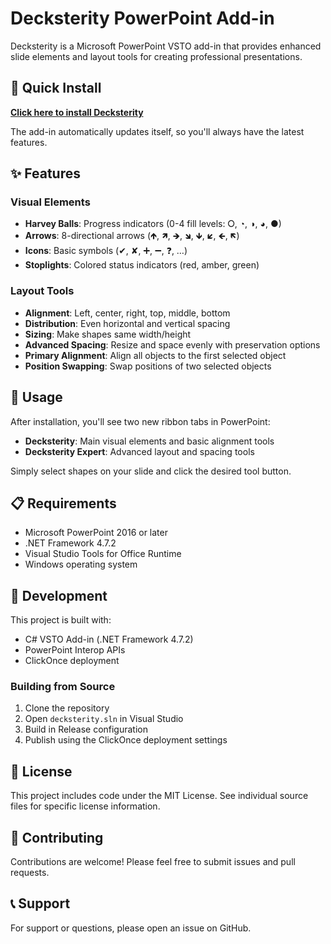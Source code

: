 # Decksterity PowerPoint Add-in

Decksterity is a Microsoft PowerPoint VSTO add-in that provides enhanced slide elements and layout tools for creating professional presentations.

## 🚀 Quick Install

**[Click here to install Decksterity](https://avirut.github.io/decksterity/)**

The add-in automatically updates itself, so you'll always have the latest features.

## ✨ Features

### Visual Elements
- **Harvey Balls**: Progress indicators (0-4 fill levels: ⭘, ◔, ◑, ◕, ●)
- **Arrows**: 8-directional arrows (🡹, 🡽, 🡺, 🡾, 🡻, 🡿, 🡸, 🡼)
- **Icons**: Basic symbols (✔, ✘, ➕, ➖, ❓, …)
- **Stoplights**: Colored status indicators (red, amber, green)

### Layout Tools
- **Alignment**: Left, center, right, top, middle, bottom
- **Distribution**: Even horizontal and vertical spacing
- **Sizing**: Make shapes same width/height
- **Advanced Spacing**: Resize and space evenly with preservation options
- **Primary Alignment**: Align all objects to the first selected object
- **Position Swapping**: Swap positions of two selected objects

## 🎯 Usage

After installation, you'll see two new ribbon tabs in PowerPoint:
- **Decksterity**: Main visual elements and basic alignment tools
- **Decksterity Expert**: Advanced layout and spacing tools

Simply select shapes on your slide and click the desired tool button.

## 📋 Requirements

- Microsoft PowerPoint 2016 or later
- .NET Framework 4.7.2
- Visual Studio Tools for Office Runtime
- Windows operating system

## 🔧 Development

This project is built with:
- C# VSTO Add-in (.NET Framework 4.7.2)
- PowerPoint Interop APIs
- ClickOnce deployment

### Building from Source

1. Clone the repository
2. Open `decksterity.sln` in Visual Studio
3. Build in Release configuration
4. Publish using the ClickOnce deployment settings

## 📝 License

This project includes code under the MIT License. See individual source files for specific license information.

## 🤝 Contributing

Contributions are welcome! Please feel free to submit issues and pull requests.

## 📞 Support

For support or questions, please open an issue on GitHub.